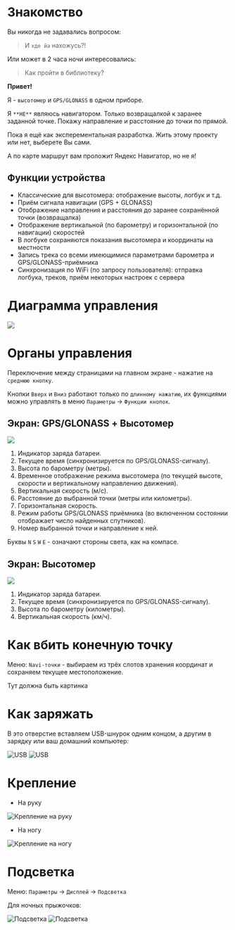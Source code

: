 # Знакомство

Вы никогда не задавались вопросом:

> И `хде йа` нахожусь?!

Или может в 2 часа ночи интересовались:

> Как пройти в библиотеку?

**Привет!**

Я - `высотомер` и `GPS/GLONASS` в одном приборе.

Я `**НЕ**` являюсь навигатором. Только возвращалкой к заранее заданной точке. Покажу направление и расстояние до точки по прямой.

Пока я ещё как эксперементальная разработка. Жить этому проекту или нет, выберете Вы сами.

А по карте маршрут вам проложит Яндекс Навигатор, но не я!


## Функции устройства

* Классические для высотомера: отображение высоты, логбук и т.д.
* Приём сигнала навигации (GPS + GLONASS)
* Отображение направления и расстояния до заранее сохранённой точки (возвращалка)
* Отображение вертикальной (по барометру) и горизонтальной (по навигации) скоростей
* В логбуке сохраняются показания высотомера и координаты на местности
* Запись трека со всеми имеющимися параметрами барометра и GPS/GLONASS-приёмника
* Синхронизация по WiFi (по запросу пользователя): отправка логбука, треков, приём некоторых настроек с сервера


# Диаграмма управления

![](../img/01.ctrl.diag.png)

# Органы управления

Переключение между страницами на главном экране - нажатие на `среднюю кнопку`.

Кнопки `Вверх` и `Вниз` работают только по `длинному нажатию`, их функциями можно управлять в меню `Параметры` -> `Функции кнопок`.


##  Экран: GPS/GLONASS + Высотомер

![](../img/02.alt.gps.jpg)

1. Индикатор заряда батареи.
2. Текущее время (синхронизируется по GPS/GLONASS-сигналу).
3. Высота по барометру (метры).
4. Временное отображение режима высотомера (по текущей высоте, скорости и вертикальному направлению движения).
5. Вертикальная скорость (м/с).
6. Расстояние до выбранной точки (метры или километры).
7. Горизонтальная скорость.
8. Режим работы GPS/GLONASS приёмника (во включенном состоянии отображает число найденных спутников).
9. Номер выбранной точки и направление к ней.

Буквы `N` `S` `W` `E` - означают стороны света, как на компасе.

## Экран: Высотомер

![](../img/02.altimeter.jpg)

1. Индикатор заряда батареи.
2. Текущее время (синхронизируется по GPS/GLONASS-сигналу).
3. Высота по барометру (километры).
4. Вертикальная скорость (км/ч).


# Как вбить конечную точку

Меню: `Navi-точки` - выбираем из трёх слотов хранения координат и сохраняем текущее местоположение.

Тут должна быть картинка


# Как заряжать

В это отверстие вставляем USB-шнурок одним концом, а другим в зарядку или ваш домашний компьютер:

![](../img/01.charge1.jpg "USB")
![](../img/01.charge2.jpg "USB")


# Крепление

* На руку

![](../img/01.mount1.jpg "Крепление на руку")

* На ногу

![](../img/01.mount2.jpg "Крепление на ногу")


# Подсветка

Меню: `Параметры` -> `Дисплей` -> `Подсветка`

Для ночных прыжочков:

![](../img/01.light1.jpg "Подсветка")
![](../img/01.light2.jpg "Подсветка")
